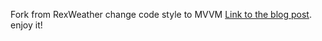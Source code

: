 Fork from RexWeather change code style to MVVM
[Link to the blog post](http://www.node.mu/2014/07/02/using-retrofit-and-rxjava-to-interact-with-web-services-on-android/).
enjoy it!



